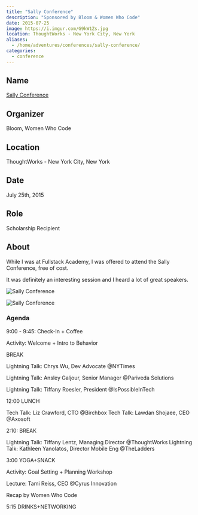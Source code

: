 ```yaml
---
title: "Sally Conference"
description: "Sponsored by Bloom & Women Who Code"
date: 2015-07-25
image: https://i.imgur.com/G9kW1Zs.jpg
location: ThoughtWorks - New York City, New York
aliases:
  - /home/adventures/conferences/sally-conference/
categories:
  - conference
---
```


## Name

[Sally Conference](https://www.thesallyconference.com/ "Sally Conference")

## Organizer

Bloom, Women Who Code

## Location

ThoughtWorks - New York City, New York

## Date

July 25th, 2015

## Role

Scholarship Recipient

## About

While I was at Fullstack Academy, I was offered to attend the Sally Conference, free of cost.

It was definitely an interesting session and I heard a lot of great speakers.

![Sally Conference](https://i.imgur.com/CB9skus.jpg)

![Sally Conference](https://i.imgur.com/0Z9c0PT.jpg)

### Agenda

9:00 - 9:45: Check-In + Coffee

Activity: Welcome + Intro to Behavior

BREAK

Lightning Talk: Chrys Wu, Dev Advocate @NYTimes

Lightning Talk: Ansley Galjour, Senior Manager @Pariveda Solutions

Lightning Talk: Tiffany Roesler, President @IsPossibleInTech

12:00 LUNCH

Tech Talk: Liz Crawford, CTO @Birchbox
Tech Talk: Lawdan Shojaee, CEO @Axosoft

2:10: BREAK

Lightning Talk: Tiffany Lentz, Managing Director @ThoughtWorks
Lightning Talk: Kathleen Yanolatos, Director Mobile Eng @TheLadders

3:00 YOGA+SNACK

Activity: Goal Setting + Planning Workshop

Lecture: Tami Reiss, CEO @Cyrus Innovation

Recap by Women Who Code

5:15 DRINKS+NETWORKING
